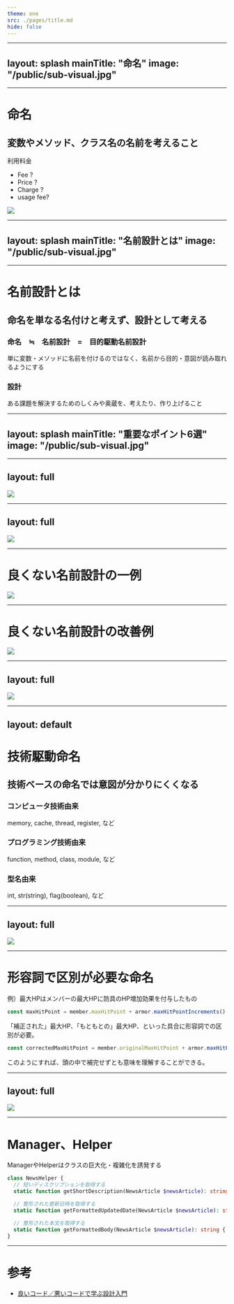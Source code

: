 ```yaml
---
theme: one
src: ./pages/title.md
hide: false
---
```


---
layout: splash
mainTitle: "命名"
image: "/public/sub-visual.jpg"
---

---

# 命名

## 変数やメソッド、クラス名の名前を考えること

利用料金
- Fee ?
- Price ?
- Charge ?
- usage fee?

<img src="/public/fee.png" />

---
layout: splash
mainTitle: "名前設計とは"
image: "/public/sub-visual.jpg"
---

---

# 名前設計とは

## 命名を単なる名付けと考えず、設計として考える

### 命名　≒　名前設計　=　目的駆動名前設計
単に変数・メソッドに名前を付けるのではなく、名前から目的・意図が読み取れるようにする

### 設計
ある課題を解決するためのしくみや奥蔵を、考えたり、作り上げること

---
layout: splash
mainTitle: "重要なポイント6選"
image: "/public/sub-visual.jpg"
---

---
layout: full
---

<img src="/public/selection6-1.png" />

---
layout: full
---

<img src="/public/selection6-2.png" />

---

# 良くない名前設計の一例

<img src="/public/example-1.png" />

---

# 良くない名前設計の改善例

<img src="/public/example-2.png" />


---
layout: full
---

<img src="/public/selection6-3.png" />

---
layout: default
---

# 技術駆動命名

## 技術ベースの命名では意図が分かりにくくなる

### コンピュータ技術由来
memory, cache, thread, register, など

### プログラミング技術由来
function, method, class, module, など

### 型名由来
int, str(string), flag(boolean), など

---
layout: full
---

<img src="/public/selection6-4.png" />

---

# 形容詞で区別が必要な命名

例）最大HPはメンバーの最大HPに防具のHP増加効果を付与したもの

```ts
const maxHitPoint = member.maxHitPoint + armor.maxHitPointIncrements()
```

「補正された」最大HP、「もともとの」最大HP、といった具合に形容詞での区別が必要。

```ts
const correctedMaxHitPoint = member.originalMaxHitPoint + armor.maxHitPointIncrements()
```

このようにすれば、頭の中で補完せずとも意味を理解することができる。

---
layout: full
---

<img src="/public/selection6-5.png" />

---

# Manager、Helper

ManagerやHelperはクラスの巨大化・複雑化を誘発する

```php
class NewsHelper {
  // 短いディスクリプションを取得する
  static function getShortDescription(NewsArticle $newsArticle): string { ... }

  // 整形された更新日時を取得する
  static function getFormattedUpdatedDate(NewsArticle $newsArticle): string { ... }

  // 整形された本文を取得する
  static function getFormattedBody(NewsArticle $newsArticle): string { ... }
}
```

---

# 参考

- [良いコード／悪いコードで学ぶ設計入門](https://gihyo.jp/book/2022/978-4-297-12783-1)
